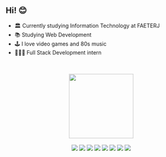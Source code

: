 <h2> Hi! 😊 </h2>

- 🏛️ Currently studying Information Technology at FAETERJ
- 📚 Studying Web Development
- 🕹️ I love video games and 80s music
- 👩🏻‍💻 Full Stack Development intern

</br>

</br>
<div align="center">
  <img height="170em" src="https://github-readme-stats.vercel.app/api?username=boubeejul&show_icons=true&theme=dracula&count_private=true"/>
</div>
</br>
<div align="center">
  <img src="https://img.shields.io/badge/React-20232A?style=for-the-badge&logo=react&logoColor=61DAFB"/>
  <img src="https://img.shields.io/badge/TypeScript-007ACC?style=for-the-badge&logo=typescript&logoColor=white"/>
  <img src="https://img.shields.io/badge/JavaScript-323330?style=for-the-badge&logo=javascript&logoColor=F7DF1E"/>
  <img src="https://img.shields.io/badge/HTML5-E34F26?style=for-the-badge&logo=html5&logoColor=white"/>
  <img src="https://img.shields.io/badge/CSS3-1572B6?style=for-the-badge&logo=css3&logoColor=white"/>
  <img src="https://img.shields.io/badge/Node%20js-339933?style=for-the-badge&logo=nodedotjs&logoColor=white"/>
  <img src="https://img.shields.io/badge/Express%20js-000000?style=for-the-badge&logo=express&logoColor=white"/>
  <img src="https://img.shields.io/badge/Linux-FCC624?style=for-the-badge&logo=linux&logoColor=black"/>
</div>
</br>
